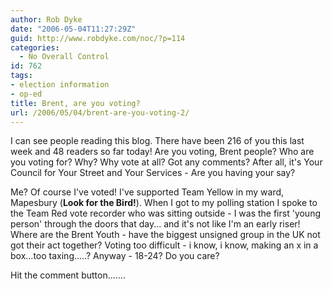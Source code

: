 ```yaml
---
author: Rob Dyke
date: "2006-05-04T11:27:29Z"
guid: http://www.robdyke.com/noc/?p=114
categories:
  - No Overall Control
id: 762
tags:
- election information
- op-ed
title: Brent, are you voting?
url: /2006/05/04/brent-are-you-voting-2/
---
```

I can see people reading this blog. There have been 216 of you this last week and 48 readers so far today! Are you voting, Brent people? Who are you voting for? Why? Why vote at all? Got any comments? After all, it's Your Council for Your Street and Your Services - Are you having your say?

Me? Of course I've voted! I've supported Team Yellow in my ward, Mapesbury (**Look for the Bird!**). When I got to my polling station I spoke to the Team Red vote recorder who was sitting outside - I was the first 'young person' through the doors that day... and it's not like I'm an early riser! Where are the Brent Youth - have the biggest unsigned group in the UK not got their act together? Voting too difficult - i know, i know, making an x in a box...too taxing.....? Anyway - 18-24? Do you care?

Hit the comment button.......